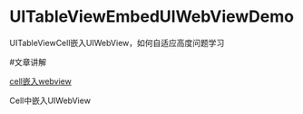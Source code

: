 # UITableViewEmbedUIWebViewDemo
UITableViewCell嵌入UIWebView，如何自适应高度问题学习

#文章讲解

[cell嵌入webview](http://www.henishuo.com/cell-embed-webview/)


Cell中嵌入UIWebView